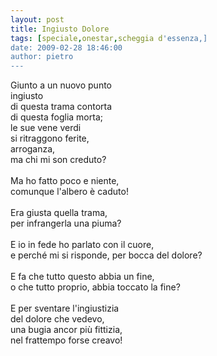 ```yaml
---
layout: post
title: Ingiusto Dolore
tags: [speciale,onestar,scheggia d'essenza,]
date: 2009-02-28 18:46:00
author: pietro
---
```

Giunto a un nuovo punto<br/>ingiusto<br/>di questa trama contorta<br/>di questa foglia morta;<br/>le sue vene verdi<br/>si ritraggono ferite,<br/>arroganza,<br/>ma chi mi son creduto?<br/><br/>Ma ho fatto poco e niente,<br/>comunque l'albero è caduto!<br/><br/>Era giusta quella trama,<br/>per infrangerla una piuma?<br/><br/>E io in fede ho parlato con il cuore,<br/>e perché mi si risponde, per bocca del dolore?<br/><br/>E fa che tutto questo abbia un fine,<br/>o che tutto proprio, abbia toccato la fine?<br/><br/>E per sventare l'ingiustizia<br/>del dolore che vedevo,<br/>una bugia ancor più fittizia,<br/>nel frattempo forse creavo!

